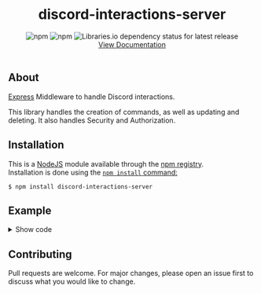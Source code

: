 <div align="center">
<h1>discord-interactions-server</h1>
<img alt="npm" src="https://img.shields.io/npm/v/discord-interactions-server">
<img alt="npm" src="https://img.shields.io/npm/dw/discord-interactions-server">
<img alt="Libraries.io dependency status for latest release" src="https://img.shields.io/librariesio/release/npm/discord-interactions-server">
<div><a href="https://lukagamingdev.github.io/discord-interactions-server">View Documentation</a></div>
<br>
</div>

## About

[Express](https://expressjs.com/) Middleware to handle Discord interactions.  

This library handles the creation of commands, as well as updating and deleting. It also handles Security and Authorization.

## Installation

This is a [NodeJS](https://nodejs.org/) module available through the [npm registry](https://npmjs.com).  
Installation is done using the [`npm install` command:](https://docs.npmjs.com/downloading-and-installing-packages-locally)

```
$ npm install discord-interactions-server
```



## Example

<details>

<summary>Show code</summary>

```js
const express = require('express')
const { Server, SlashCommand } = require('discord-interactions-server')

const app = express()

const server = Server({
    applicationId: 'your client id',
    publicKey: 'your public key',
    authorization: 'Bot <my bot token>'
})

class HelloWorldCommand extends SlashCommand {
    constructor(server, guild) {
        super(server, guild, {
            name: 'hellooworld',
            description: 'Sends Hello World! with your message to the chat',
            options: [
                {
                    type: 3,
                    name: 'message',
                    description: 'The message to send'
                    required: true
                }
            ]
        })
    }

    execute(interaction, { message }) {
        interaction.respond({
            content: `Hello world! ${message}`
        })
    }
}

server.global.commands
    .addCommand(HelloWorldCommand)
    .update()

app.listen(3000, () => {
    console.log('App is listening on port 3000')
})
```

</details>



## Contributing
Pull requests are welcome. For major changes, please open an issue first to discuss what you would like to change.